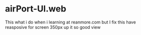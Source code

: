 # airPort-Ul.web

This what i do when i learning at reanmore.com but I fix this have reasposive for screen 350px up it so good view
